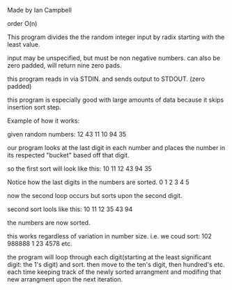 Made by Ian Campbell

order O(n)

This program divides the the random integer input by radix starting with the least value. 

input may be unspecified, but must be non negative numbers. can also be zero padded, will return nine zero pads.

this program reads in via STDIN. and sends output to STDOUT. (zero padded)

this program is especially good with large amounts of data because it skips insertion sort step. 

Example of how it works:

given random numbers: 12 43 11 10 94 35

our program looks at the last digit in each number and places the number in its respected "bucket" based off that digit.

so the first sort will look like this: 10 11 12 43 94 35

Notice how the last digits in the numbers are sorted. 0 1 2 3 4 5 

now the second loop occurs but sorts upon the second digit. 

second sort lools like this: 10 11 12 35 43 94

the numbers are now sorted. 

this works regardless of variation in number size. i.e. we coud sort: 102 988888 1 23 4578 etc. 

the program will loop through each digit(starting at the least significant digit: the 1's digit) and sort. then move to the ten's digit, then hundred's etc. each time keeping track of the newly sorted arrangment and modifing that new arrangment upon the next iteration.  